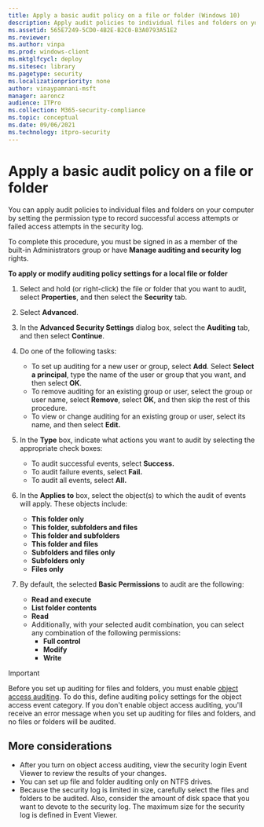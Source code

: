 ```yaml
---
title: Apply a basic audit policy on a file or folder (Windows 10)
description: Apply audit policies to individual files and folders on your computer by setting the permission type to record access attempts in the security log.
ms.assetid: 565E7249-5CD0-4B2E-B2C0-B3A0793A51E2
ms.reviewer: 
ms.author: vinpa
ms.prod: windows-client
ms.mktglfcycl: deploy
ms.sitesec: library
ms.pagetype: security
ms.localizationpriority: none
author: vinaypamnani-msft
manager: aaroncz
audience: ITPro
ms.collection: M365-security-compliance
ms.topic: conceptual
ms.date: 09/06/2021
ms.technology: itpro-security
---
```


# Apply a basic audit policy on a file or folder

You can apply audit policies to individual files and folders on your computer by setting the permission type to record successful access attempts or failed access attempts in the security log.

To complete this procedure, you must be signed in as a member of the built-in Administrators group or have **Manage auditing and security log** rights.

**To apply or modify auditing policy settings for a local file or folder**

1.  Select and hold (or right-click) the file or folder that you want to audit, select **Properties**, and then select the **Security** tab.
2.  Select **Advanced**.
3.  In the **Advanced Security Settings** dialog box, select the **Auditing** tab, and then select **Continue**.
4.  Do one of the following tasks:
    -   To set up auditing for a new user or group, select **Add**. Select **Select a principal**, type the name of the user or group that you want, and then select **OK**.
    -   To remove auditing for an existing group or user, select the group or user name, select **Remove**, select **OK**, and then skip the rest of this procedure.
    -   To view or change auditing for an existing group or user, select its name, and then select **Edit.**
5.  In the **Type** box, indicate what actions you want to audit by selecting the appropriate check boxes:
    -   To audit successful events, select **Success.**
    -   To audit failure events, select **Fail.**
    -   To audit all events, select **All.**

 

6.  In the **Applies to** box, select the object(s) to which the audit of events will apply. These objects include:
 
    -   **This folder only**
    -   **This folder, subfolders and files**
    -   **This folder and subfolders**
    -   **This folder and files**
    -   **Subfolders and files only**
    -   **Subfolders only** 
    -   **Files only**
 
7.  By default, the selected **Basic Permissions** to audit are the following:
    -   **Read and execute**
    -   **List folder contents**
    -   **Read**
    -   Additionally, with your selected audit combination, you can select any combination of the following permissions:
          - **Full control**
          - **Modify**
          - **Write**
    
> [!IMPORTANT]    
> Before you set up auditing for files and folders, you must enable [object access auditing](basic-audit-object-access.md). To do this, define auditing policy settings for the object access event category. If you don't enable object access auditing, you'll receive an error message when you set up auditing for files and folders, and no files or folders will be audited.
 
## More considerations

-   After you turn on object access auditing, view the security login Event Viewer to review the results of your changes.
-   You can set up file and folder auditing only on NTFS drives.
-   Because the security log is limited in size, carefully select the files and folders to be audited. Also, consider the amount of disk space that you want to devote to the security log. The maximum size for the security log is defined in Event Viewer.
 
 
